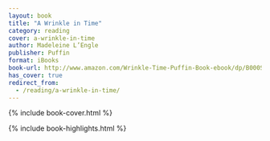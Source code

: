 ```yaml
---
layout: book
title: "A Wrinkle in Time"
category: reading
cover: a-wrinkle-in-time
author: Madeleine L’Engle
publisher: Puffin
format: iBooks
book-url: http://www.amazon.com/Wrinkle-Time-Puffin-Book-ebook/dp/B000S1LE0Q/ref=tmm_kin_swatch_0?_encoding=UTF8&qid=&sr=
has_cover: true
redirect_from:
  - /reading/a-wrinkle-in-time/
---
```

{% include book-cover.html %}

{% include book-highlights.html %}
